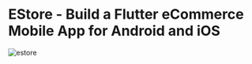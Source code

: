 # EStore - Build a Flutter eCommerce Mobile App for Android and iOS


![estore](https://github.com/CodingPlanet/EStore-App/assets/60811031/6fa32c79-d7c3-47fd-9540-66bf7b8cb823)
